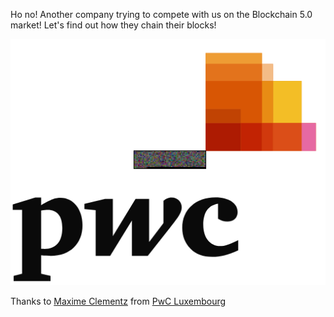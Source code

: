 Ho no! Another company trying to compete with us on the Blockchain 5.0 market!
Let's find out how they chain their blocks!

![Challenge](PwC_logoChallenge.bmp)

Thanks to [Maxime Clementz](https://twitter.com/maxime_tz) from [PwC Luxembourg](https://www.pwc.lu/en/careers/campus-job-search/description.html?wdjobreqid=30607WD&wdcountry=LUX&wdjobsite=Global_Campus_Careers)
